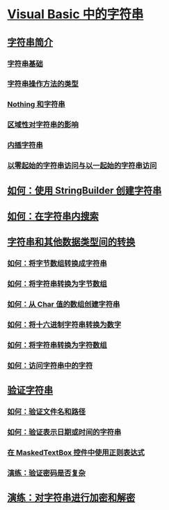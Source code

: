 # [Visual Basic 中的字符串](index.md)
## [字符串简介](introduction-to-strings.md)
### [字符串基础](string-basics.md)
### [字符串操作方法的类型](types-of-string-manipulation-methods.md)
### [Nothing 和字符串](nothing-and-strings.md)
### [区域性对字符串的影响](how-culture-affects-strings.md)
### [内插字符串](interpolated-strings.md)
### [以零起始的字符串访问与以一起始的字符串访问](zero-based-vs-one-based-string-access.md)
## [如何：使用 StringBuilder 创建字符串](how-to-create-strings-using-a-stringbuilder.md)
## [如何：在字符串内搜索](how-to-search-within-a-string.md)
## [字符串和其他数据类型间的转换](converting-between-strings-and-other-data-types.md)
### [如何：将字节数组转换成字符串](how-to-convert-an-array-of-bytes-into-a-string.md)
### [如何：将字符串转换为字节数组](how-to-convert-strings-into-an-array-of-bytes.md)
### [如何：从 Char 值的数组创建字符串](how-to-create-a-string-from-an-array-of-char-values.md)
### [如何：将十六进制字符串转换为数字](how-to-convert-hexadecimal-strings-to-numbers.md)
### [如何：将字符串转换为字符数组](how-to-convert-a-string-to-an-array-of-characters.md)
### [如何：访问字符串中的字符](how-to-access-characters-in-strings.md)
## [验证字符串](validating-strings.md)
### [如何：验证文件名和路径](how-to-validate-file-names-and-paths.md)
### [如何：验证表示日期或时间的字符串](how-to-validate-strings-that-represent-dates-or-times.md)
### [在 MaskedTextBox 控件中使用正则表达式](using-regular-expressions-with-the-maskedtextbox-control.md)
### [演练：验证密码是否复杂](walkthrough-validating-that-passwords-are-complex.md)
## [演练：对字符串进行加密和解密](walkthrough-encrypting-and-decrypting-strings.md)